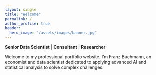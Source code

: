 ```yaml
---
layout: single
title: "Welcome"
permalink: /
author_profile: true
header:
  hero_image: "/assets/images/banner.jpg"
---
```


**Senior Data Scientist** | **Consultant** | **Researcher**

Welcome to my professional portfolio website. I’m Franz Buchmann, an economist and data scientist dedicated to applying advanced AI and statistical analysis to solve complex challenges.